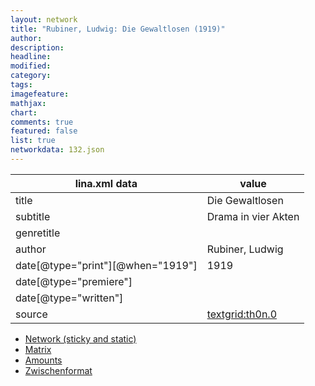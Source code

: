 ```yaml
---
layout: network
title: "Rubiner, Ludwig: Die Gewaltlosen (1919)"
author:
description:
headline:
modified:
category:
tags:
imagefeature: 
mathjax: 
chart: 
comments: true
featured: false
list: true
networkdata: 132.json
---
```

lina.xml data  | value
------------- | -------------
title|Die Gewaltlosen
subtitle|Drama in vier Akten
genretitle|
author|Rubiner, Ludwig
date[@type="print"][@when="1919"]|1919
date[@type="premiere"]|
date[@type="written"]|
source|[textgrid:th0n.0](https://textgridlab.org/1.0/tgcrud-public/rest/textgrid:th0n.0/data)



* [Network (sticky and static)](/network132)
* [Matrix](/matrix132)
* [Amounts](/amount132)
* [Zwischenformat](/lina132 )
